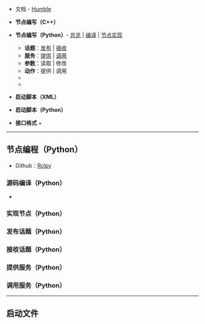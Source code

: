 + 文档 - [Humble](https://docs.ros.org/en/humble)



+ **节点编写（C++）**

+ **节点编写（Python）**- [总览](#节点编程（Python）) | [编译](#源码编译（Python）) | [节点实现](#实现节点（Python）)
	+ **话题**：[发布](#发布话题（Python）) | [接收](#接收话题（Python）)
	+ **服务**：[提供](#提供服务（Python）) | [调用](#调用服务（Python）)
	+ **参数**：读取 | 修改
	+ **动作**：提供 | 调用
	+ 
	+ 
+ **启动脚本（XML）**

+ **启动脚本（Python）**

+ **接口格式**
	+ 


---
## 节点编程（Python）

+ Github：[Rclpy](https://github.com/ros2/rclpy)


### 源码编译（Python）

+ 


### 实现节点（Python）



### 发布话题（Python）




### 接收话题（Python）



### 提供服务（Python）



### 调用服务（Python）


---
## 启动文件